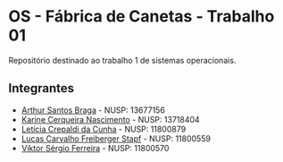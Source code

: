 # OS - Fábrica de Canetas - Trabalho 01
Repositório destinado ao trabalho 1 de sistemas operacionais.

## Integrantes
- [Arthur Santos Braga](https://github.com/Arthur-SB) - NUSP: 13677156
- [Karine Cerqueira Nascimento](https://github.com/KarineCerqueira) - NUSP: 13718404
- [Letícia Crepaldi da Cunha](https://github.com/leticia3108) - NUSP: 11800879
- [Lucas Carvalho Freiberger Stapf](https://github.com/LucasStapf) - NUSP: 11800559
- [Viktor Sérgio Ferreira](https://github.com/Viktor-S-Ferreira) - NUSP: 11800570
